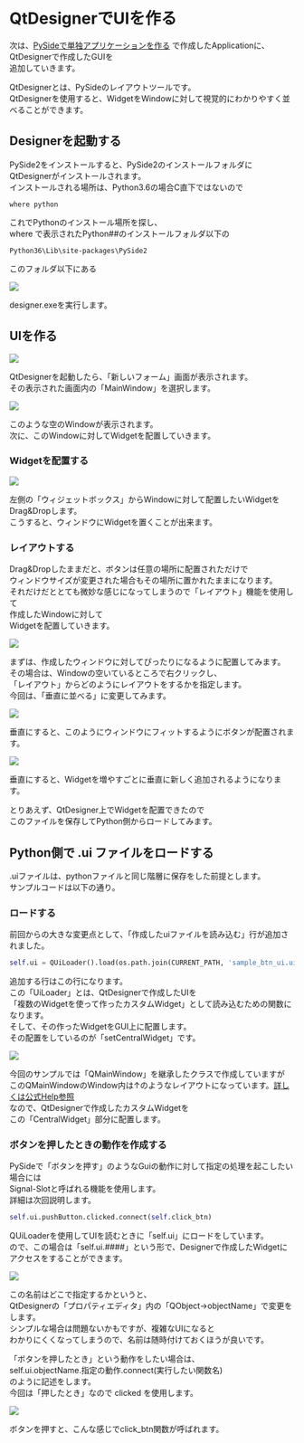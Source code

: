 # QtDesignerでUIを作る

<!-- SUMMARY:QtDesignerでUIを作る -->

次は、[PySideで単独アプリケーションを作る](01_start.md) で作成したApplicationに、QtDesignerで作成したGUIを  
追加していきます。  
  
QtDesignerとは、PySideのレイアウトツールです。  
QtDesignerを使用すると、WidgetをWindowに対して視覚的にわかりやすく並べることができます。

## Designerを起動する

PySide2をインストールすると、PySide2のインストールフォルダにQtDesignerがインストールされます。  
インストールされる場所は、Python3.6の場合C直下ではないので
```
where python
```
これでPythonのインストール場所を探し、  
where で表示されたPython##のインストールフォルダ以下の  

```
Python36\Lib\site-packages\PySide2
```

このフォルダ以下にある  

![](https://gyazo.com/b6fbbba102e33eda115f5b74c6e5bac4.png)

designer.exeを実行します。  
  
## UIを作る

![](https://gyazo.com/b813450957af6cba07c31a82f58caa7f.png)

QtDesignerを起動したら、「新しいフォーム」画面が表示されます。  
その表示された画面内の「MainWindow」を選択します。  
  
![](https://gyazo.com/0da33f951253d576109261630167dee2.png)

このような空のWindowが表示されます。  
次に、このWindowに対してWidgetを配置していきます。

### Widgetを配置する

![](https://gyazo.com/ccb709bd55a99cc994a5dabaf13d7511.gif)

左側の「ウィジェットボックス」からWindowに対して配置したいWidgetをDrag&Dropします。  
こうすると、ウィンドウにWidgetを置くことが出来ます。  
  
### レイアウトする

Drag&Dropしたままだと、ボタンは任意の場所に配置されただけで  
ウィンドウサイズが変更された場合もその場所に置かれたままになります。  
それだけだととても微妙な感じになってしまうので「レイアウト」機能を使用して  
作成したWindowに対して  
Widgetを配置していきます。  
  
![](https://gyazo.com/148e380d0d368461c441aa3fe82c975e.png)

まずは、作成したウィンドウに対してぴったりになるように配置してみます。  
その場合は、Windowの空いているところで右クリックし、  
「レイアウト」からどのようにレイアウトをするかを指定します。  
今回は、「垂直に並べる」に変更してみます。  
  
![](https://gyazo.com/429c0bb0e5fd52bdc1537f03dac5b1d3.png)

垂直にすると、このようにウィンドウにフィットするようにボタンが配置されます。  
  
![](https://gyazo.com/a43f869d7b053eb139ddb07bd72ce39d.gif)

垂直にすると、Widgetを増やすごとに垂直に新しく追加されるようになります。  
  
とりあえず、QtDesigner上でWidgetを配置できたので  
このファイルを保存してPython側からロードしてみます。  
  
## Python側で .ui ファイルをロードする

.uiファイルは、pythonファイルと同じ階層に保存をした前提とします。  
サンプルコードは以下の通り。  


<script src="https://embed.cacher.io/d1526b890b34a348aca2129108284ea17f09fa43.js?a=694a47dfe8b93fb38ee1d5576f52ea54"></script>

### ロードする

前回からの大きな変更点として、「作成したuiファイルを読み込む」行が追加されました。  
  
```python
self.ui = QUiLoader().load(os.path.join(CURRENT_PATH, 'sample_btn_ui.ui'))
```
追加する行はこの行になります。  
この「UiLoader」とは、QtDesignerで作成したUIを  
「複数のWidgetを使って作ったカスタムWidget」として読み込むための関数になります。  
そして、その作ったWidgetをGUI上に配置します。  
その配置をしているのが「setCentralWidget」です。  

![](https://gyazo.com/51ae38c79f85e05d1ab4dde0381daefe.png)  

今回のサンプルでは「QMainWindow」を継承したクラスで作成していますが  
このQMainWindowのWindow内は↑のようなレイアウトになっています。[詳しくは公式Help参照](https://doc.qt.io/qtforpython/PySide2/QtWidgets/QMainWindow.html#detailed-description)  
なので、QtDesignerで作成したカスタムWidgetを  
この「CentralWidget」部分に配置します。  
  
### ボタンを押したときの動作を作成する  
  
PySideで「ボタンを押す」のようなGuiの動作に対して指定の処理を起こしたい場合には  
Signal-Slotと呼ばれる機能を使用します。  
詳細は次回説明します。  
  
```python
self.ui.pushButton.clicked.connect(self.click_btn)
```
QUiLoaderを使用してUIを読むときに「self.ui」にロードをしています。  
ので、この場合は「self.ui.####」という形で、Designerで作成したWidgetにアクセスをすることができます。  
  
![](https://gyazo.com/dd496d9e609e3b7b54e336a4df500e45.png)

この名前はどこで指定するかというと、  
QtDesignerの「プロパティエディタ」内の「QObject->objectName」で変更をします。  
シンプルな場合は問題ないかもですが、複雑なUIになると  
わかりにくくなってしまうので、名前は随時付けておくほうが良いです。  
  
「ボタンを押したとき」という動作をしたい場合は、  
self.ui.objectName.指定の動作.connect(実行したい関数名)  
のように記述をします。  
今回は「押したとき」なので clicked を使用します。

![](https://gyazo.com/9f60bf83b145f096d0d4fe9e23073756.png)

ボタンを押すと、こんな感じでclick_btn関数が呼ばれます。  
  
